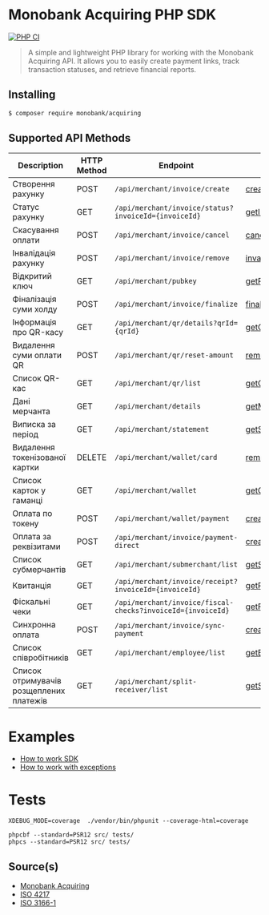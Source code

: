 Monobank Acquiring PHP SDK
==========================
[![PHP CI](https://github.com/zhooravell/mono-acquiring-php/actions/workflows/php.yml/badge.svg)](https://github.com/zhooravell/mono-acquiring-php/actions/workflows/php.yml)


> A simple and lightweight PHP library for working with the Monobank Acquiring API.
> It allows you to easily create payment links, track transaction statuses, and retrieve financial reports.

## Installing

``` sh
$ composer require monobank/acquiring
```

## Supported API Methods

| Description                             | HTTP Method | Endpoint                                                    | Function                             |
|-----------------------------------------|-------------|-------------------------------------------------------------|--------------------------------------|
| Створення рахунку                       | POST        | `/api/merchant/invoice/create`                              | [createInvoice()]()                  |
| Статус рахунку                          | GET         | `/api/merchant/invoice/status?invoiceId={invoiceId}`        | [getInvoiceStatus()]()               |
| Скасування оплати                       | POST        | `/api/merchant/invoice/cancel`                              | [cancelPayment()]()                  |
| Інвалідація рахунку                     | POST        | `/api/merchant/invoice/remove`                              | [invalidateInvoice()]()              |
| Відкритий ключ                          | GET         | `/api/merchant/pubkey`                                      | [getPublicKey()]()                   |
| Фіналізація суми холду                  | POST        | `/api/merchant/invoice/finalize`                            | [finalizeHold()]()                   |
| Інформація про QR-касу                  | GET         | `/api/merchant/qr/details?qrId={qrId}`                      | [getQrTerminalInfo()]()              |
| Видалення суми оплати QR                | POST        | `/api/merchant/qr/reset-amount`                             | [removeQrPaymentAmount()]()          |
| Список QR-кас                           | GET         | `/api/merchant/qr/list`                                     | [getQrTerminalList]()                | 
| Дані мерчанта                           | GET         | `/api/merchant/details`                                     | [getMerchantData()]()                |
| Виписка за період                       | GET         | `/api/merchant/statement`                                   | [getStatementByPeriod()]()           |
| Видалення токенізованої картки          | DELETE      | `/api/merchant/wallet/card`                                 | [removeTokenizedCard()]()            |
| Список карток у гаманці                 | GET         | `/api/merchant/wallet`                                      | [getCards()]()                       |
| Оплата по токену                        | POST        | `/api/merchant/wallet/payment`                              | [createTokenPayment()]()             |
| Оплата за реквізитами                   | POST        | `/api/merchant/invoice/payment-direct`                      | [createPaymentByCardCredentials()]() |
| Список субмерчантів                     | GET         | `/api/merchant/submerchant/list`                            | [getSubMerchantList()]()             |
| Квитанція                               | GET         | `/api/merchant/invoice/receipt?invoiceId={invoiceId}`       | [getReceipt()]()                     |
| Фіскальні чеки                          | GET         | `/api/merchant/invoice/fiscal-checks?invoiceId={invoiceId}` | [getFiscalReceipts()]()              |
| Синхронна оплата                        | POST        | `/api/merchant/invoice/sync-payment`                        | [createSyncPayment()]()              |
| Список співробітників                   | GET         | `/api/merchant/employee/list`                               | [getEmployeeList()]()                |
| Список отримувачів розщеплених платежів | GET         | `/api/merchant/split-receiver/list`                         | [getSplitPaymentRecipientList()]()   |

# Examples

* [How to work SDK](./docs/example.md)
* [How to work with exceptions](./docs/exception.md)

# Tests

```shell
XDEBUG_MODE=coverage  ./vendor/bin/phpunit --coverage-html=coverage

phpcbf --standard=PSR12 src/ tests/
phpcs --standard=PSR12 src/ tests/
```

## Source(s)

* [Monobank Acquiring](https://monobank.ua/api-docs)
* [ISO 4217](https://www.iso.org/iso-4217-currency-codes.html)
* [ISO 3166-1](https://www.iso.org/iso-3166-country-codes.html)


